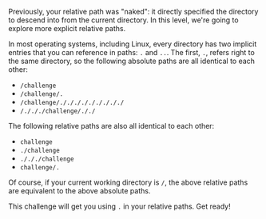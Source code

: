 Previously, your relative path was "naked": it directly specified the directory to descend into from the current directory.
In this level, we're going to explore more explicit relative paths.

In most operating systems, including Linux, every directory has two implicit entries that you can reference in paths: `.` and `..`.
The first, `.`, refers right to the same directory, so the following absolute paths are all identical to each other:

- `/challenge`
- `/challenge/.`
- `/challenge/./././././././././`
- `/./././challenge/././`

The following relative paths are also all identical to each other:

- `challenge`
- `./challenge`
- `./././challenge`
- `challenge/.`

Of course, if your current working directory is `/`, the above relative paths are equivalent to the above absolute paths.

This challenge will get you using `.` in your relative paths.
Get ready!
